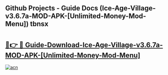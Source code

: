 ## Github Projects - Guide Docs (Ice-Age-Village-v3.6.7a-MOD-APK-[Unlimited-Money-Mod-Menu]) tbnsx

# <h2><a href="https://apkcomod.com?title=Ice-Age-Village-v3.6.7a-MOD-APK-[Unlimited-Money-Mod-Menu]">🔗👉 🔴 Guide-Download-Ice-Age-Village-v3.6.7a-MOD-APK-[Unlimited-Money-Mod-Menu] </a></h2>

[![acn](https://github.com/user-attachments/assets/0f9c940e-d8b0-45ae-aac7-cd30a18b3e1c)](https://apkcomod.com?title=Ice-Age-Village-v3.6.7a-MOD-APK-[Unlimited-Money-Mod-Menu])
